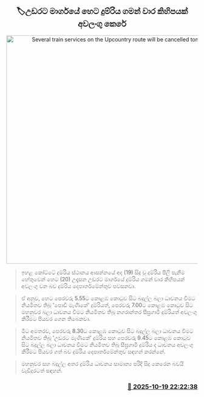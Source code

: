 <p align='center'><b><h2 align='center' title='Several train services on the Upcountry route will be cancelled tomorrow'>🏷උඩරට මාර්ගයේ හෙට දුම්රිය ගමන් වාර කිහිපයක් අවලංගු කෙරේ</h2></b></p>
<p align='center'><img src='https://helakuru.sgp1.cdn.digitaloceanspaces.com/esana/images/lib/trainjaffna.jpg' width='600' alt='Several train services on the Upcountry route will be cancelled tomorrow'></p>

> ඉහළ කෝට්ටේ දුම්රිය ස්ථානය ආසන්නයේ අද (19) සිදු වූ දුම්රිය පීලි පැනීම හේතුවෙන් හෙට (20) උදෑසන උඩරට මාර්ගයේ දුම්රිය ගමන් වාර කිහිපයක් අවලංගු වන බව දුම්රිය දෙපාර්තමේන්තුව පවසනවා.

> ඒ අනුව, හෙට පෙරවරු 5.55ට කොළඹ කොටුව සිට බදුල්ල බලා ධාවනය වීමට නියමිතව තිබූ 'පොඩි මැණිකේ' දුම්රියත්, පෙරවරු 7.00ට කොළඹ කොටුව සිට මහනුවර බලා ධාවනය වීමට නියමිතව තිබූ නගරාන්තර සීඝ්‍රගාමී දුම්රියත් අවලංගු කිරීමට පියවර ගෙන තිබෙනවා.

> මීට අමතරව, පෙරවරු 8.30ට කොළඹ කොටුව සිට බදුල්ල බලා ධාවනය වීමට නියමිතව තිබූ 'උඩරට මැණිකේ' දුම්රිය සහ පෙරවරු 9.45ට කොළඹ කොටුව සිට බදුල්ල බලා ධාවනය වීමට නියමිතව තිබූ සීඝ්‍රගාමී දුම්රිය ද ධාවනය අවලංගු කිරීමට පියවර ගත් බව දුම්රිය දෙපාර්තමේන්තුව සඳහන් කරන්නේ.

> මහනුවර සහ බදුල්ල අතර දුම්රිය ධාවනය සාමාන්‍ය පරිදි සිදු කෙරෙන බවයි වැඩිදුරටත් සඳහන්.



<h3 align='right'><a href='https://www.helakuru.lk/esana/p/114589/'>📅 2025-10-19 22:22:38</a></h3>
